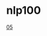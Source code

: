 # nlp100


[05](https://colab.research.google.com/drive/1irFEni1_NDc8hpijI1trQRmArgt_pvKE?hl=ja#scrollTo=jv-SWtZDYq_y)









